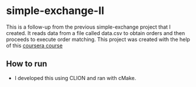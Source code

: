 # simple-exchange-II
This is a follow-up from the previous simple-exchange project that I created.
It reads data from a file called data.csv to obtain orders and then proceeds to execute order matching.
This project was created with the help of this [coursera course](https://www.coursera.org/search?query=use%20c%20to%20build%20a%20crypto%20trading%20platform%20) 

## How to run
- I developed this using CLION and ran with cMake.



